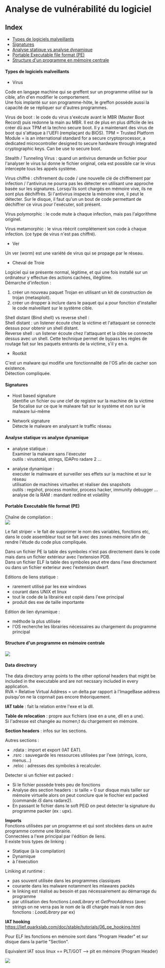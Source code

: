 # Analyse de vulnérabilité du logiciel

## Index

- [Types de logiciels malveillants](#types-de-logiciels-malveillants)
- [Signatures](#signatures)
- [Analyse statique vs analyse dynamique](#analyse-statique-vs-analyse-dynamique)
- [Portable Executable file format (PE)](#portable-executable-file-format-pe)
- [Structure d'un programme en mémoire centrale](#structure-dun-programme-en-mémoire-centrale)



#### Types de logiciels malveillants

- Virus  

Code en langage machine qui se greffent sur un programme utilisé sur la cible, afin d'en modifier le comportement.  
Une fois implanté sur son programme-hôte, le greffon possède aussi la capacité de se répliquer sur d'autres programmes.  

Virus de boot : le code du virus s'exécute avant le MBR (Master Boot Record) puis redonne la main au MBR. Il est de plus en plus diffcile de les créer dû aux TPM et la techno secure boot. Il y a maintenant des virus de boot qui s'attaque à l'UEFI (remplaçant du BIOS). 
TPM = Trusted Platform Module = is an international standard for a secure cryptoprocessor, a dedicated microcontroller designed to secure hardware through integrated cryptographic keys. Can be use to secure boot.  

Stealth / Tunneling Virus : quand un antivirus demande un fichier pour l'analyser le virus lui donne le fichier original, cela est possible car le virus intercepte tous les appels système.  

Virus chiffré : chifrrement du code / une nouvelle clé de chiffrement par infection / l'antivirus ne pourra pas les détecter en utilisant une approche basée sur les signatures. Lorsqu'ils sont chargés en mémoire vive, ils ne sont plus déchiffrés. Si l'antivirus inspecte la mémoire vive, il peut le détecter. Sur le disque, il faut qu'un un bout de code permettant de déchiffrer ce virus pour l'exécuter, soit présent.  

Virus polymorphic : le code mute à chaque infection, mais pas l'algorithme originel.  

Virus metamorphic : le virus réécrit complétement son code à chaque infection. (ce type de virus n'est pas chiffré).  

- Ver  

Un ver (worm) est une variété de virus qui se propage par le réseau.  

- Cheval de Troie  

Logiciel qui se présente normal, légitime, et qui une fois installé sur un ordinateur y effectue des actions cachées, illégitime.  
Démarche d'infection :  
1) créer un nouveau paquet Trojan en utilisant un kit de construction de trojan (metasploit).  
2) créer un dropper à inclure dans le paquet qui a pour fonction d'installer le code malveillant sur le système cible.  

Shell distant (Bind shell) vs reverse shell :  
Shell distant : un listener écoute chez la victime et l'attaquant se connecte dessus pour obtenir un shell distant.  
Reverse shell : un listener écoute chez l'attaquant et la cible se connecte dessus avec un shell. Cette technique permet de bypass les règles de routage fait sur les paquets entrants de la victime, s'il y en a. 

- Rootkit  

C'est un malware qui modifie une fonctionnalité de l'OS afin de cacher son existence.  
Détection compliquée.  


#### Signatures

- Host based signature  
Identifie un fichier ou une clef de registre sur la machine de la victime  
Se focalise sur ce que le malware fait sur le système et non sur le malware lui-même  

- Network signature  
Détecte le malware en analysant le traffic réseau  

#### Analyse statique vs analyse dynamique

- analyse statique :  
Examiner la malware sans l'éxecuter  
outils : virustotal, strings, IDAPro radare 2 ...  

- analyse dynamique :  
executer le malmware et surveiller ses effets sur la machine et sur le réseau  
utilisation de machines virtuelles et réaliser des snapshots  
outils : regshot, process monitor, process hacker, immunity debugger ...  
analyse de la RAM : mandant redline et volatility  



#### Portable Executable file format (PE)

Chaîne de compilation :  
<img src=https://github.com/sirbrowser/astroworld/blob/master/images/chaine_de_compilation.PNG>  

Le fait striper = le fait de supprimer le nom des variables, fonctions etc, dans le code assembleur tout se fait avec des zones mémoire afin de rendre l'étude du code plus compliquée.  

Dans un fichier PE la table des symboles n'est pas directement dans le code mais dans un fichier extérieur avec l'extension PDB.  
Dans un fichier ELF la table des symboles peut etre dans l'exe directement ou dans un fichier exterieur avec l'extension dwarf.  

Editions de liens statique :  
- rarement utilisé par les exe windows  
- courant dans UNIX et linux  
- tout le code de la librairie est copié dans l'exe principal  
- produit des exe de taille importante  

Edition de lien dynamique :  
- méthode la plus utilisée  
- l'OS recherche les librairies nécessaires au chargement du programme principal  

#### Structure d'un programme en mémoire centrale

<img src=https://github.com/sirbrowser/astroworld/blob/master/images/structure.PNG>  


#### Data directrory

The data directory array points to the other optional headers that might be included in the executable and are not necssary included in every application.  
RVA = Relative Virtual Address = un delta par rapport à l'ImageBase address puisqu'on ne la copnnait pas encore théoriquement.  


**IAT table** : fait la relation entre l'exe et la dll.  

**Table de relocation** : propre aux fichiers (exe en a une, dll en a une).  
Si l'adresse est changée au momen,t du chargement en mémoire.  

**Section headers** : infos sur les sections.  

Autres sections :  
- .rdata : import et export (IAT EAT).
- .rsrc : sauvegarde les ressources utilisées par l'exe (strings, icons, menus...)  
- .reloc : adresses des symboles à recalculer.  

Detecter si un fichier est packed :  
- Si le fichier possède treès peu de fonctions  
- Analyse des section headers : si taille = 0 sur disque mais tailler sur mémoire virtuelle alors on peut conclure que le fiochier est packed (commande *iS* dans radare2).  
- En passant le fichier dans le soft PEiD on peut detecter la signature du programme packer (ex : upx).  

**Imports**  
Fonctions utilisées par un programme et qui sont stockées dans un autre programme comme une librairie.  
Connectées a l'exe principal par l'édition de liens.  
Il existe trois types de linking :  
- Statique (à la compilation)
- Dynamique
- à l'éxecution

Liniking at runtime :  
- pas souvent utilisée dans les programmes classiques
- courante dans les malware notamment les mlawares packés
- le linking est réalisé au besoin et pas nécessairement au démarrage du programme
- par utilisation des fonctions *LoadLibrary* et *GetProcAddress* (avec strings on ne verra pas le nom de la dll chargée mais le nom des fonctions : *LoadLibrary* par ex)  


**IAT hooking**  
https://lief.quarkslab.com/doc/stable/tutorials/06_pe_hooking.html  

Pour ELF les fonctions en mémoire sont dans "Program Header" et sur disque dans la partie "Section".  

Equivalent IAT sous linux == PLT/GOT --> plt en mémoire (Program Header)  

<img src=https://github.com/sirbrowser/astroworld/blob/master/images/registers.PNG>







